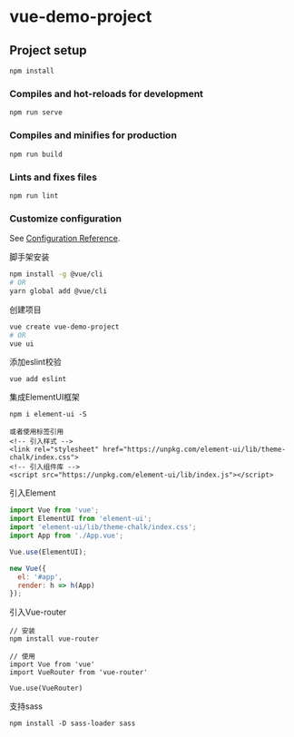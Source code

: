 # vue-demo-project

## Project setup
```
npm install
```

### Compiles and hot-reloads for development
```
npm run serve
```

### Compiles and minifies for production
```
npm run build
```

### Lints and fixes files
```
npm run lint
```

### Customize configuration
See [Configuration Reference](https://cli.vuejs.org/config/).



脚手架安装

```bash
npm install -g @vue/cli
# OR
yarn global add @vue/cli
```

创建项目

```bash
vue create vue-demo-project
# OR
vue ui
```

添加eslint校验

```
vue add eslint
```

集成ElementUI框架

```
npm i element-ui -S

或者使用标签引用
<!-- 引入样式 -->
<link rel="stylesheet" href="https://unpkg.com/element-ui/lib/theme-chalk/index.css">
<!-- 引入组件库 -->
<script src="https://unpkg.com/element-ui/lib/index.js"></script>
```

引入Element

```js
import Vue from 'vue';
import ElementUI from 'element-ui';
import 'element-ui/lib/theme-chalk/index.css';
import App from './App.vue';

Vue.use(ElementUI);

new Vue({
  el: '#app',
  render: h => h(App)
});
```

引入Vue-router

```
// 安装
npm install vue-router

// 使用
import Vue from 'vue'
import VueRouter from 'vue-router'

Vue.use(VueRouter)
```



支持sass

```
npm install -D sass-loader sass
```

